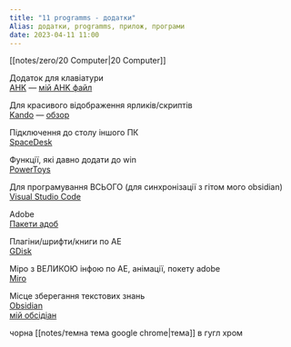 ```yaml
---
title: "11 programms - додатки"
Alias: додатки, programms, прилож, програми
date: 2023-04-11 11:00
---
```

[[notes/zero/20 Computer|20 Computer]]

Додаток для клавіатури  
[AHK](https://www.autohotkey.com/) — [мій AHK файл](https://drive.google.com/file/d/1q28CUQOcXu58yCAi21JLKbTtFy4tYVxp/view?usp=sharing)

Для красивого відображення ярликів/скриптів  
[Kando](https://github.com/kando-menu/kando) — [обзор](https://youtu.be/Xdf1Q4rbqSE?si=3hQ84LgkGCcaLBpd)  

Підключення до столу іншого ПК  
[SpaceDesk](https://www.spacedesk.net/#download) 

Функції, які давно додати до win  
[PowerToys](https://github.com/microsoft/PowerToys)

Для програмування ВСЬОГО (для синхронізації з гітом мого obsidian)
[Visual Studio Code](https://code.visualstudio.com/)

Adobe  
[Пакети адоб](https://t.me/photoshop_lightroom_illustrator/137)

Плагіни/шрифти/книги по AE  
[GDisk](https://drive.google.com/drive/folders/1hgtdDMsOZH9k2cCVBCHB6qGWoWusl-T_?usp=sharing)

Міро з ВЕЛИКОЮ інфою по AE, анімації, покету adobe  
[Miro](https://miro.com/app/board/uXjVMaVU7UU=/?moveToWidget=3458764549752978023&cot=14)

Місце зберегання текстових знань  
[Obsidian](https://obsidian.md/)  
[мій обсідіан](https://crumplum.github.io/greenGardenCrumPlum/)  

чорна [[notes/темна тема google chrome|тема]] в гугл хром
